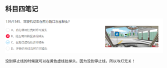 ## 科目四笔记

![image-20210809172808704](../images/image-20210809172808704.png)

```tex
没到停止线的时候就可以在黄色虚线处掉头，因为没到停止线，所以与灯无关！
```



